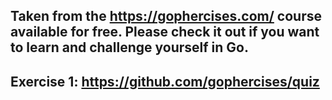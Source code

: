 ## Taken from the https://gophercises.com/ course available for free. Please check it out if you want to learn and challenge yourself in Go.

## Exercise 1: https://github.com/gophercises/quiz

